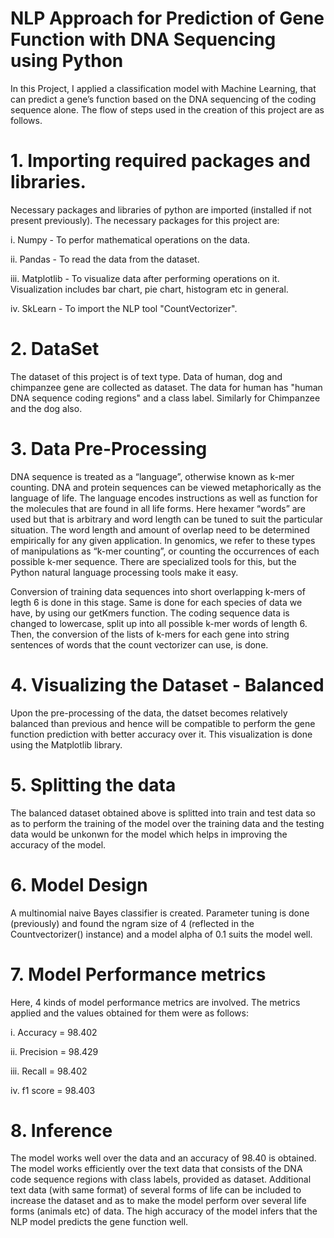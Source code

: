 # NLP Approach for Prediction of Gene Function with DNA Sequencing using Python

In this Project, I applied a classification model with Machine Learning, that can predict a gene’s function based on the DNA sequencing of the coding sequence alone. The flow of steps used in the creation of this project are as follows.

# 1. Importing required packages and libraries.
Necessary packages and libraries of python are imported (installed if not present previously). The necessary packages for this project are:

i. Numpy - To perfor mathematical operations on the data.

ii. Pandas - To read the data from the dataset.

iii. Matplotlib - To visualize data after performing operations on it. Visualization includes bar chart, pie chart, histogram etc in general.

iv. SkLearn - To import the NLP tool "CountVectorizer".


# 2. DataSet
The dataset of this project is of text type. Data of human, dog and chimpanzee gene are collected as dataset. The data for human has "human DNA sequence coding regions" and a class label. Similarly for Chimpanzee and the dog also. 

# 3. Data Pre-Processing
DNA sequence is treated as a “language”, otherwise known as k-mer counting. DNA and protein sequences can be viewed metaphorically as the language of life. The language encodes instructions as well as function for the molecules that are found in all life forms. Here hexamer “words” are used but that is arbitrary and word length can be tuned to suit the particular situation. The word length and amount of overlap need to be determined empirically for any given application. In genomics, we refer to these types of manipulations as “k-mer counting”, or counting the occurrences of each possible k-mer sequence. There are specialized tools for this, but the Python natural language processing tools make it easy. 

Conversion of training data sequences into short overlapping k-mers of legth 6 is done in this stage. Same is done for each species of data we have, by using our getKmers function. The coding sequence data is changed to lowercase, split up into all possible k-mer words of length 6. Then, the conversion of the lists of k-mers for each gene into string sentences of words that the count vectorizer can use, is done.
          
 # 4. Visualizing the Dataset - Balanced
Upon the pre-processing of the data, the datset becomes relatively balanced than previous and hence will be compatible to perform the gene function prediction with better accuracy over it. This visualization is done using the Matplotlib library.
             
# 5. Splitting the data
The balanced dataset obtained above is splitted into train and test data so as to perform the training of the model over the training data and the testing data would be unkonwn for the model which helps in improving the accuracy of the model. 
              
# 6. Model Design
A multinomial naive Bayes classifier is created. Parameter tuning is done (previously) and found the ngram size of 4 (reflected in the Countvectorizer() instance) and a model alpha of 0.1 suits the model well.
     
# 7. Model Performance metrics
Here, 4 kinds of model performance metrics are involved. The metrics applied and the values obtained for them were as follows: 

i. Accuracy = 98.402 

ii. Precision = 98.429 

iii. Recall = 98.402 

iv. f1 score = 98.403

# 8. Inference
The model works well over the data and an accuracy of 98.40 is obtained. The model works efficiently over the text data that consists of the DNA code sequence regions with class labels, provided as dataset. Additional text data (with same format) of several forms of life can be included to increase the dataset and as to make the model perform over several life forms (animals etc) of data. The high accuracy of the model infers that the NLP model predicts the gene function well.
